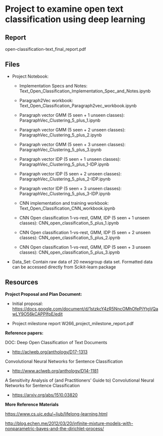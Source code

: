 # Project to examine open text classification using deep learning

## Report

open-classification-text_final_report.pdf

## Files

* Project Notebook: 

	* Implementation Specs and Notes: Text_Open_Classification_Implementation_Spec_and_Notes.ipynb

	* Paragraph2Vec workbook: Text_Open_Classification_Paragraph2vec_workbook.ipynb
	
	* Paragraph vector GMM (5 seen + 1 unseen classes): ParagraphVec_Clustering_5_plus_1.ipynb

	* Paragraph vector GMM (5 seen + 2 unseen classes): ParagraphVec_Clustering_5_plus_2.ipynb

	* Paragraph vector GMM (5 seen + 3 unseen classes): ParagraphVec_Clustering_5_plus_3.ipynb

	* Paragraph vector IDP (5 seen + 1 unseen classes): ParagraphVec_Clustering_5_plus_1-IDP.ipynb

	* Paragraph vector IDP (5 seen + 2 unseen classes): ParagraphVec_Clustering_5_plus_2-IDP.ipynb

	* Paragraph vector IDP (5 seen + 3 unseen classes): ParagraphVec_Clustering_5_plus_3-IDP.ipynb

	* CNN implementation and training workbook: Text_Open_Classification_CNN_workbook.ipynb

	* CNN Open classification 1-vs-rest, GMM, IDP (5 seen + 1 unseen classes): CNN_open_classification_5_plus_1.ipynb

	* CNN Open classification 1-vs-rest, GMM, IDP (5 seen + 2 unseen classes): CNN_open_classification_5_plus_2.ipynb

	* CNN Open classification 1-vs-rest, GMM, IDP (5 seen + 3 unseen classes): CNN_open_classification_5_plus_3.ipynb


* Data_Set: Contain raw data of 20 newsgroup data set. Formatted data can be accessed directly from Scikit-learn package

## Resources

**Project Proposal and Plan Document:**

* Initial proposal: https://docs.google.com/document/d/1stzkcY4zR5NncOMhOfePjYtgVQawLY9O56kCAPPlfpE/edit

* Project milestone report W266_project_milestone_report.pdf

**Reference papers:**

DOC: Deep Open Classification of Text Documents

* http://aclweb.org/anthology/D17-1313

Convolutional Neural Networks for Sentence Classification

* http://www.aclweb.org/anthology/D14-1181

A Sensitivity Analysis of (and Practitioners' Guide to) Convolutional Neural Networks for Sentence Classification

* https://arxiv.org/abs/1510.03820

**More Reference Materials**

https://www.cs.uic.edu/~liub/lifelong-learning.html

http://blog.echen.me/2012/03/20/infinite-mixture-models-with-nonparametric-bayes-and-the-dirichlet-process/
